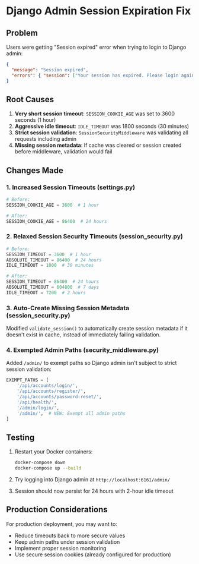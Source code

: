 # Django Admin Session Expiration Fix

## Problem

Users were getting "Session expired" error when trying to login to Django admin:

```json
{
  "message": "Session expired",
  "errors": { "session": ["Your session has expired. Please login again."] }
}
```

## Root Causes

1. **Very short session timeout**: `SESSION_COOKIE_AGE` was set to 3600 seconds (1 hour)
2. **Aggressive idle timeout**: `IDLE_TIMEOUT` was 1800 seconds (30 minutes)
3. **Strict session validation**: `SessionSecurityMiddleware` was validating all requests including admin
4. **Missing session metadata**: If cache was cleared or session created before middleware, validation would fail

## Changes Made

### 1. Increased Session Timeouts (settings.py)

```python
# Before:
SESSION_COOKIE_AGE = 3600  # 1 hour

# After:
SESSION_COOKIE_AGE = 86400  # 24 hours
```

### 2. Relaxed Session Security Timeouts (session_security.py)

```python
# Before:
SESSION_TIMEOUT = 3600  # 1 hour
ABSOLUTE_TIMEOUT = 86400  # 24 hours
IDLE_TIMEOUT = 1800  # 30 minutes

# After:
SESSION_TIMEOUT = 86400  # 24 hours
ABSOLUTE_TIMEOUT = 604800  # 7 days
IDLE_TIMEOUT = 7200  # 2 hours
```

### 3. Auto-Create Missing Session Metadata (session_security.py)

Modified `validate_session()` to automatically create session metadata if it doesn't exist in cache, instead of immediately failing validation.

### 4. Exempted Admin Paths (security_middleware.py)

Added `/admin/` to exempt paths so Django admin isn't subject to strict session validation:

```python
EXEMPT_PATHS = [
    '/api/accounts/login/',
    '/api/accounts/register/',
    '/api/accounts/password-reset/',
    '/api/health/',
    '/admin/login/',
    '/admin/',  # NEW: Exempt all admin paths
]
```

## Testing

1. Restart your Docker containers:

   ```bash
   docker-compose down
   docker-compose up --build
   ```

2. Try logging into Django admin at `http://localhost:6161/admin/`

3. Session should now persist for 24 hours with 2-hour idle timeout

## Production Considerations

For production deployment, you may want to:

- Reduce timeouts back to more secure values
- Keep admin paths under session validation
- Implement proper session monitoring
- Use secure session cookies (already configured for production)
